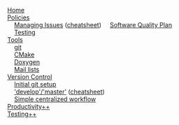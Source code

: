 <!-- NOTE: This sidebar is using two spaces after each line to force a newline.  Then we use force HTML spaces to indent.  This allows us to avoid using list bullets which take up valuable horizontal space.  The end result is a very compact sidebar. -->

[Home](https://github.com/trilinos/Trilinos/wiki)  
[Policies](https://github.com/trilinos/Trilinos/wiki/POLICIES)  
&nbsp;&nbsp;&nbsp;&nbsp;[Managing Issues](https://github.com/trilinos/Trilinos/wiki/Managing-Trilinos-Project-Issues) ([cheatsheet](https://github.com/trilinos/Trilinos/wiki/New-Issue-Cheat-Sheet)) 
&nbsp;&nbsp;&nbsp;&nbsp;[Software Quality Plan](https://github.com/trilinos/Trilinos/wiki/Software-Quality-Plan)  
&nbsp;&nbsp;&nbsp;&nbsp;[Testing](https://github.com/trilinos/Trilinos/wiki/Policies--%7C-Testing)  
[Tools](https://github.com/trilinos/Trilinos/wiki/TOOLS)  
&nbsp;&nbsp;&nbsp;&nbsp;[git](https://github.com/trilinos/Trilinos/wiki/Tools--%7C-Git)  
&nbsp;&nbsp;&nbsp;&nbsp;[CMake](https://github.com/trilinos/Trilinos/wiki/Tools-%7C--CMake)  
&nbsp;&nbsp;&nbsp;&nbsp;[Doxygen](https://github.com/trilinos/Trilinos/wiki/Tools-%7C-Doxygen)  
&nbsp;&nbsp;&nbsp;&nbsp;[Mail lists](https://github.com/trilinos/Trilinos/wiki/Tools-%7C-Mail-Lists)  
[Version Control](https://github.com/trilinos/Trilinos/wiki/VC-(VERSION-CONTROL))  
&nbsp;&nbsp;&nbsp;&nbsp;[Initial git setup](https://github.com/trilinos/Trilinos/wiki/VC-%7C-Initial-Git-Setup)  
&nbsp;&nbsp;&nbsp;&nbsp;['develop'/'master'](https://github.com/trilinos/Trilinos/wiki/VC-%7C-'develop'-'master'-workflow) ([cheatsheet](https://github.com/trilinos/Trilinos/wiki/VC-|-'develop'-'master'-workfow-cheat-sheet))  
&nbsp;&nbsp;&nbsp;&nbsp;[Simple centralized workflow](https://github.com/trilinos/Trilinos/wiki/VC-%7C-Simple-Centralized-Workflow)  
[Productivity++](https://github.com/trilinos/Trilinos/wiki/Productivity-Initiative)  
[Testing++](https://github.com/trilinos/Trilinos/wiki/Trilinos-Testing-Policy)  